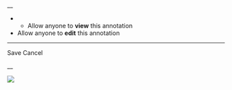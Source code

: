__

  *   * Allow anyone to **view** this annotation
  * Allow anyone to **edit** this annotation



* * *

Save Cancel

__




![](https://bat.bing.com/action/0?ti=56018282&Ver=2&mid=9272f81a-73b0-4e72-920c-94297df9606b&sid=201ffde0635411ee902411d77b750559&vid=20202bf0635411ee9ac03f2e618b0b9f&vids=0&msclkid=N&pi=0&lg=en-US&sw=800&sh=600&sc=24&nwd=1&tl=Shortform%20%7C%20An%20American%20Sickness&p=https%3A%2F%2Fwww.shortform.com%2Fapp%2Fbook%2Fan-american-sickness%2Fchapter-7&r=&lt=378&evt=pageLoad&sv=1&rn=41451)
